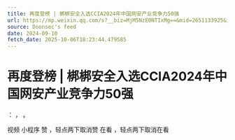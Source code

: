 ```yaml
---
title: 再度登榜 | 梆梆安全入选CCIA2024年中国网安产业竞争力50强
url: https://mp.weixin.qq.com/s?__biz=MjM5NzE0NTIxMg==&mid=2651133925&idx=3&sn=67af94dbc8eef7c72ba6a95da13094ab
source: Doonsec's feed
date: 2024-09-10
fetch_date: 2025-10-06T18:23:44.479585
---
```


# 再度登榜 | 梆梆安全入选CCIA2024年中国网安产业竞争力50强

：
，
。

视频
小程序
赞
，轻点两下取消赞
在看
，轻点两下取消在看